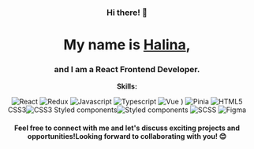 <h3 align="center"> Hi there! 👋</h3>
<h1 align="center"> My name is <a href="https://halina2610.github.io/portfolio-start-project-app/" target="_blank">Halina</a>, </h1>
<h3 align="center">and I am a React Frontend Developer.</h3>
<p align="center"><strong> Skills: </strong></p>
<div align="center" display="flex">
 <span><img src="https://img.shields.io/badge/React-000?style=for-the-badge&logo=react&color=%2320232A" alt="React"></img> </span>
<span><img src="https://img.shields.io/badge/Redux-000?style=for-the-badge&logo=Redux&logoColor=white&color=%23764ABC" alt="Redux"></img> </span>
<span><img src="https://img.shields.io/badge/Javascript-000?style=for-the-badge&logo=javascript&color=%2320232A" alt="Javascript"></img> </span>
<span><img src="https://img.shields.io/badge/Typescript-000?style=for-the-badge&logo=typescript&logoColor=white&color=%23007ACC" alt="Typescript"></img> </span>
<span><img src="https://img.shields.io/badge/Vue-000?style=for-the-badge&logo=vue.js&color=%23213547" alt="Vue"></img> </span>)
<span><img src="https://img.shields.io/badge/Pinia-000?style=for-the-badge&logo=pinia&logoColor=white&color=%23FFD859" alt="Pinia" ></img> </span>
<span><img src="https://img.shields.io/badge/HTML5-000?style=for-the-badge&logo=html5&logoColor=white&color=%23E24F23" alt="HTML5"></img> </span>
<span>CSS3<img src="https://img.shields.io/badge/CSS3-000?style=for-the-badge&logo=css3&logoColor=white&color=%230979c4" alt="CSS3"></img> </span>
<span>Styled components<img src="https://img.shields.io/badge/Styled_components-000?style=for-the-badge&logo=Styled-components&color=%2320232A" alt="Styled components"></img> </span>
<span><img src="https://img.shields.io/badge/Scss-000?style=for-the-badge&logo=sass&logoColor=white&color=%23C66394" alt="SCSS"></img> </span>
<span><img src="https://img.shields.io/badge/Figma-000?style=for-the-badge&logo=figma&color=%2320232A" alt="Figma"></img> </span>

<h4 align="center"> Feel free to connect with me and let's discuss exciting projects and opportunities!Looking forward to collaborating with you! 😊 </h4>

